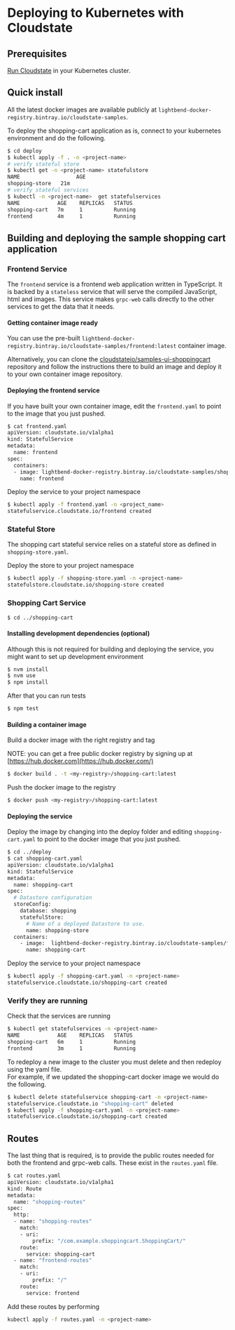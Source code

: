 
# Deploying to Kubernetes with Cloudstate

## Prerequisites

[Run Cloudstate](https://github.com/cloudstateio/cloudstate#run-cloudstate) in your Kubernetes cluster.

## Quick install

All the latest docker images are available publicly at `lightbend-docker-registry.bintray.io/cloudstate-samples`.

To deploy the shopping-cart application as is, connect to your kubernetes environment and do the following.

```bash
$ cd deploy
$ kubectl apply -f . -n <project-name>
# verify stateful store
$ kubectl get -n <project-name> statefulstore
NAME                  AGE
shopping-store   21m
# verify stateful services
$ kubectl -n <project-name>  get statefulservices
NAME            AGE    REPLICAS   STATUS
shopping-cart   7m     1          Running
frontend        4m     1          Running
```

## Building and deploying the sample shopping cart application

### Frontend Service

The `frontend` service is a frontend web application written in TypeScript. It is backed by a `stateless` service that will serve the compiled JavaScript, html and images. This service makes `grpc-web` calls directly to the other services to get the data that it needs.

#### Getting container image ready

You can use the pre-built `lightbend-docker-registry.bintray.io/cloudstate-samples/frontend:latest` container image.

Alternatively, you can clone the [cloudstateio/samples-ui-shoppingcart](https://github.com/cloudstateio/samples-ui-shoppingcart) repository and follow the instructions there to build an image and deploy it to your own container image repository.

#### Deploying the frontend service

If you have built your own container image, edit the `frontend.yaml` to point to the image that you just pushed.

```bash
$ cat frontend.yaml
apiVersion: cloudstate.io/v1alpha1
kind: StatefulService
metadata:
  name: frontend
spec:
  containers:
  - image: lightbend-docker-registry.bintray.io/cloudstate-samples/shopping-cart-js:latest # <-- Change this to your repo/image
    name: frontend
```

Deploy the service to your project namespace

```bash
$ kubectl apply -f frontend.yaml -n <project_name>
statefulservice.cloudstate.io/frontend created
```

### Stateful Store

The shopping cart stateful service relies on a stateful store as defined in `shopping-store.yaml`.

Deploy the store to your project namespace

```bash
$ kubectl apply -f shopping-store.yaml -n <project-name>
statefulstore.cloudstate.io/shopping-store created
```

### Shopping Cart Service

```bash
$ cd ../shopping-cart
```

#### Installing development dependencies (optional)

Although this is not required for building and deploying the service, you might want to set up development environment

```bash
$ nvm install
$ nvm use
$ npm install
```

After that you can run tests

```bash
$ npm test
```

#### Building a container image

Build a docker image with the right registry and tag

NOTE: you can get a free public docker registry by signing up at [https://hub.docker.com](https://hub.docker.com/)

```bash
$ docker build . -t <my-registry>/shopping-cart:latest
```

Push the docker image to the registry

```bash
$ docker push <my-registry>/shopping-cart:latest
```

#### Deploying the service

Deploy the image by changing into the deploy folder and editing `shopping-cart.yaml` to point to the docker image that you just pushed.

```bash
$ cd ../deploy
$ cat shopping-cart.yaml
apiVersion: cloudstate.io/v1alpha1
kind: StatefulService
metadata:
  name: shopping-cart
spec:
  # Datastore configuration
  storeConfig:
    database: shopping
    statefulStore:
      # Name of a deployed Datastore to use.
      name: shopping-store
  containers:
    - image:  lightbend-docker-registry.bintray.io/cloudstate-samples/frontend:latest # <-- Change this to your repo/image
      name: shopping-cart
```

Deploy the service to your project namespace

```bash
$ kubectl apply -f shopping-cart.yaml -n <project-name>
statefulservice.cloudstate.io/shopping-cart created
```

### Verify they are running

Check that the services are running

```bash
$ kubectl get statefulservices -n <project-name>
NAME            AGE    REPLICAS   STATUS
shopping-cart   6m     1          Running
frontend        3m     1          Running
```

To redeploy a new image to the cluster you must delete and then redeploy using the yaml file.  
For example, if we updated the shopping-cart docker image we would do the following.

```bash
$ kubectl delete statefulservice shopping-cart -n <project-name>
statefulservice.cloudstate.io "shopping-cart" deleted
$ kubectl apply -f shopping-cart.yaml -n <project-name>
statefulservice.cloudstate.io/shopping-cart created
```

## Routes

The last thing that is required, is to provide the public routes needed for both the frontend and grpc-web calls.  These exist in the `routes.yaml` file.

```bash
$ cat routes.yaml
apiVersion: cloudstate.io/v1alpha1
kind: Route
metadata:
  name: "shopping-routes"
spec:
  http:
  - name: "shopping-routes"
    match:
    - uri:
        prefix: "/com.example.shoppingcart.ShoppingCart/"
    route:
      service: shopping-cart
  - name: "frontend-routes"
    match:
    - uri:
        prefix: "/"
    route:
      service: frontend
```

Add these routes by performing

```bash
kubectl apply -f routes.yaml -n <project-name>
```
